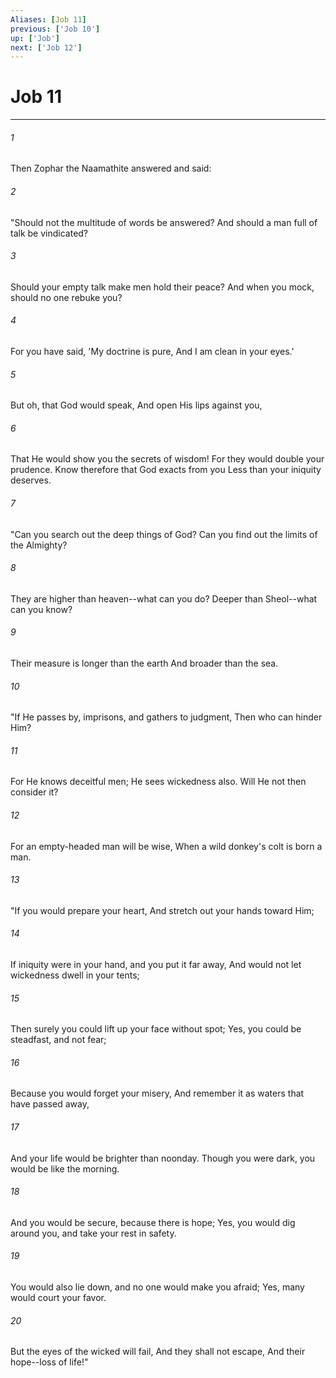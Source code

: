```yaml
---
Aliases: [Job 11]
previous: ['Job 10']
up: ['Job']
next: ['Job 12']
---
```

# Job 11

***


###### 1 
Then Zophar the Naamathite answered and said: 

###### 2 
"Should not the multitude of words be answered? And should a man full of talk be vindicated? 

###### 3 
Should your empty talk make men hold their peace? And when you mock, should no one rebuke you? 

###### 4 
For you have said, 'My doctrine is pure, And I am clean in your eyes.' 

###### 5 
But oh, that God would speak, And open His lips against you, 

###### 6 
That He would show you the secrets of wisdom! For they would double your prudence. Know therefore that God exacts from you Less than your iniquity deserves. 

###### 7 
"Can you search out the deep things of God? Can you find out the limits of the Almighty? 

###### 8 
They are higher than heaven--what can you do? Deeper than Sheol--what can you know? 

###### 9 
Their measure is longer than the earth And broader than the sea. 

###### 10 
"If He passes by, imprisons, and gathers to judgment, Then who can hinder Him? 

###### 11 
For He knows deceitful men; He sees wickedness also. Will He not then consider it? 

###### 12 
For an empty-headed man will be wise, When a wild donkey's colt is born a man. 

###### 13 
"If you would prepare your heart, And stretch out your hands toward Him; 

###### 14 
If iniquity were in your hand, and you put it far away, And would not let wickedness dwell in your tents; 

###### 15 
Then surely you could lift up your face without spot; Yes, you could be steadfast, and not fear; 

###### 16 
Because you would forget your misery, And remember it as waters that have passed away, 

###### 17 
And your life would be brighter than noonday. Though you were dark, you would be like the morning. 

###### 18 
And you would be secure, because there is hope; Yes, you would dig around you, and take your rest in safety. 

###### 19 
You would also lie down, and no one would make you afraid; Yes, many would court your favor. 

###### 20 
But the eyes of the wicked will fail, And they shall not escape, And their hope--loss of life!"
